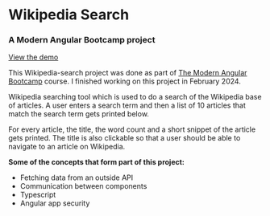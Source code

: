 # Wikipedia Search

### A Modern Angular Bootcamp project

[View the demo](https://wikipedia-search-jet.vercel.app/)

This Wikipedia-search project was done as part of [The Modern Angular Bootcamp](https://www.udemy.com/course/the-modern-angular-bootcamp) course. I finished working on this project in February 2024.

Wikipedia searching tool which is used to do a search of the Wikipedia base of articles. A user enters a search term and then a list of 10 articles that match the search term gets printed below. 

For every article, the title, the word count and a short snippet of the article gets printed. The title is also clickable so that a user should be able to navigate to an article on Wikipedia.

**Some of the concepts that form part of this project:**
- Fetching data from an outside API
- Communication between components
- Typescript
- Angular app security

